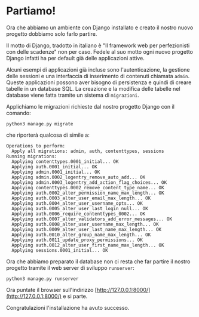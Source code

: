 # Partiamo!

Ora che abbiamo un ambiente con Django installato e creato il nostro nuovo progetto dobbiamo solo farlo
partire.

Il motto di Django, tradotto in italiano è "Il framework web per perfezionisti con delle scadenze" non
per caso. Fedele al suo motto ogni nuovo progetto Django infatti ha per default già delle applicazioni
attive.

Alcuni esempi di applicazioni già incluse sono l'autenticazione, la gestione delle sessioni e
una interfaccia di inserimento di contenuti chiamata `admin`.
Queste applicazioni possono aver bisogno di persistenza e quindi di creare tabelle in un database SQL.
La creazione e la modifica delle tabelle nel database viene fatta tramite un sistema di `migrazioni`.

Applichiamo le migrazioni richieste dal nostro progetto Django con il comando:

```shell
python3 manage.py migrate
```

che riporterà qualcosa di simile a:

```shell
Operations to perform:
  Apply all migrations: admin, auth, contenttypes, sessions
Running migrations:
  Applying contenttypes.0001_initial... OK
  Applying auth.0001_initial... OK
  Applying admin.0001_initial... OK
  Applying admin.0002_logentry_remove_auto_add... OK
  Applying admin.0003_logentry_add_action_flag_choices... OK
  Applying contenttypes.0002_remove_content_type_name... OK
  Applying auth.0002_alter_permission_name_max_length... OK
  Applying auth.0003_alter_user_email_max_length... OK
  Applying auth.0004_alter_user_username_opts... OK
  Applying auth.0005_alter_user_last_login_null... OK
  Applying auth.0006_require_contenttypes_0002... OK
  Applying auth.0007_alter_validators_add_error_messages... OK
  Applying auth.0008_alter_user_username_max_length... OK
  Applying auth.0009_alter_user_last_name_max_length... OK
  Applying auth.0010_alter_group_name_max_length... OK
  Applying auth.0011_update_proxy_permissions... OK
  Applying auth.0012_alter_user_first_name_max_length... OK
  Applying sessions.0001_initial... OK
```

Ora che abbiamo preparato il database non ci resta che far partire il nostro progetto tramite il web
server di sviluppo `runserver`:

```shell
python3 manage.py runserver
```

Ora puntate il browser sull'indirizzo [http://127.0.0.1:8000/](http://127.0.0.1:8000/) e si parte.

Congratulazioni l'installazione ha avuto successo.
